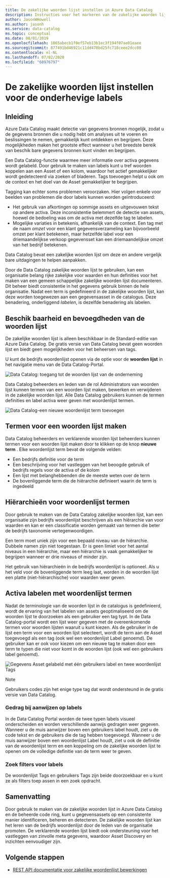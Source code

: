 ```yaml
---
title: De zakelijke woorden lijst instellen in Azure Data Catalog
description: Instructies voor het markeren van de zakelijke woorden lijst in Azure Data Catalog voor het definiëren en gebruiken van een algemene bedrijfs woordenlijst voor het labelen van geregistreerde gegevensassets.
author: JasonWHowell
ms.author: jasonh
ms.service: data-catalog
ms.topic: conceptual
ms.date: 08/01/2019
ms.openlocfilehash: 1065abecb1f0ef57eb13b1ec3f194f07ae01eaee
ms.sourcegitcommit: 877491bd46921c11dd478bd25fc718ceee2dcc08
ms.contentlocale: nl-NL
ms.lasthandoff: 07/02/2020
ms.locfileid: "68976797"
---
```

# <a name="set-up-the-business-glossary-for-governed-tagging"></a>De zakelijke woorden lijst instellen voor de onderhevige labels

## <a name="introduction"></a>Inleiding

Azure Data Catalog maakt detectie van gegevens bronnen mogelijk, zodat u de gegevens bronnen die u nodig hebt om analyses uit te voeren en beslissingen te nemen, gemakkelijk kunt ontdekken en begrijpen. Deze mogelijkheden maken het grootste effect wanneer u het breedste bereik van beschik bare gegevens bronnen kunt vinden en begrijpen.

Een Data Catalog-functie waarmee meer informatie over activa gegevens wordt gelabeld. Door gebruik te maken van labels kunt u tref woorden koppelen aan een Asset of een kolom, waardoor het actief gemakkelijker wordt gedetecteerd via zoeken of bladeren. Tags toevoegen helpt u ook om de context en het doel van de Asset gemakkelijker te begrijpen.

Tagging kan echter soms problemen veroorzaken. Hier volgen enkele voor beelden van problemen die door labels kunnen worden geïntroduceerd:

* Het gebruik van afkortingen op sommige assets en uitgevouwen tekst op andere activa. Deze inconsistentie belemmert de detectie van assets, hoewel de bedoeling was om de activa met dezelfde tag te labelen.
* Mogelijke variaties in betekenis, afhankelijk van de context. Een tag met de naam *omzet* voor een klant gegevensverzameling kan bijvoorbeeld omzet per klant betekenen, maar hetzelfde label voor een driemaandelijkse verkoop gegevensset kan een driemaandelijkse omzet van het bedrijf betekenen.  

Data Catalog bevat een zakelijke woorden lijst om deze en andere vergelijk bare uitdagingen te helpen aanpakken.

Door de Data Catalog zakelijke woorden lijst te gebruiken, kan een organisatie belang rijke zakelijke voor waarden en hun definities voor het maken van een gemeen schappelijke zakelijke woorden lijst documenteren. Dit beheer biedt consistentie in het gegevens gebruik binnen de hele organisatie. Nadat een term is gedefinieerd in de zakelijke woorden lijst, kan deze worden toegewezen aan een gegevensasset in de catalogus. Deze benadering, onderliggend *labelen*, is dezelfde benadering als labelen.

## <a name="glossary-availability-and-privileges"></a>Beschik baarheid en bevoegdheden van de woorden lijst

De zakelijke woorden lijst is alleen beschikbaar in de Standard-editie van Azure Data Catalog. De gratis versie van Data Catalog bevat geen woorden lijst en biedt geen mogelijkheden voor het beheersen van tags.

U kunt de bedrijfs woordenlijst openen via de optie voor de **woorden lijst** in het navigatie menu van de Data Catalog-Portal.  

![Data Catalog: toegang tot de woorden lijst van de onderneming](./media/data-catalog-how-to-business-glossary/01-portal-menu.png)

Data Catalog beheerders en leden van de rol Administrators van woorden lijst kunnen termen van een woorden lijst maken, bewerken en verwijderen in de zakelijke woorden lijst. Alle Data Catalog gebruikers kunnen de termen definities en label activa weer geven met woordenlijst termen.

![Data Catalog-een nieuwe woordenlijst term toevoegen](./media/data-catalog-how-to-business-glossary/02-new-term.png)

## <a name="creating-glossary-terms"></a>Termen voor een woorden lijst maken

Data Catalog beheerders en verklarende woorden lijst beheerders kunnen termen voor een woorden lijst maken door te klikken op de knop **nieuwe term** . Elke woordenlijst term bevat de volgende velden:

* Een bedrijfs definitie voor de term
* Een beschrijving voor het vastleggen van het beoogde gebruik of bedrijfs regels voor de activa of de kolom
* Een lijst met belanghebbenden die de meeste weten over de term
* De bovenliggende term die de hiërarchie definieert waarin de term is ingedeeld

## <a name="glossary-term-hierarchies"></a>Hiërarchieën voor woordenlijst termen

Door gebruik te maken van de Data Catalog zakelijke woorden lijst, kan een organisatie zijn bedrijfs woordenlijst beschrijven als een hiërarchie van voor waarden en kan er een classificatie worden gemaakt van termen die beter de bedrijfs taxonomie vertegenwoordigen.

Een term moet uniek zijn voor een bepaald niveau van de hiërarchie. Dubbele namen zijn niet toegestaan. Er is geen limiet voor het aantal niveaus in een hiërarchie, maar een hiërarchie is vaak gemakkelijker te begrijpen wanneer er drie niveaus of minder zijn.

Het gebruik van hiërarchieën in de bedrijfs woordenlijst is optioneel. Als u het veld voor de bovenliggende term leeg laat, worden in de woorden lijst een platte (niet-hiërarchische) voor waarden weer geven.  

## <a name="tagging-assets-with-glossary-terms"></a>Activa labelen met woordenlijst termen

Nadat de terminologie van de woorden lijst in de catalogus is gedefinieerd, wordt de ervaring van het labelen van assets geoptimaliseerd om de woorden lijst te doorzoeken als een gebruiker een tag typt. In de Data Catalog-portal wordt een lijst weer gegeven met de overeenkomende termen voor woorden lijsten waaruit u kunt kiezen. Als de gebruiker in de lijst een term voor een woorden lijst selecteert, wordt de term aan de Asset toegevoegd als een tag (ook wel een woordenlijst Label genoemd). De gebruiker kan er ook voor kiezen om een nieuwe tag te maken door een term te typen die niet voor komt in de woorden lijst (ook wel een gebruikers label genoemd).

![Gegevens Asset gelabeld met één gebruikers label en twee woordenlijst Tags](./media/data-catalog-how-to-business-glossary/03-tagged-asset.png)

> [!NOTE]
> Gebruikers codes zijn het enige type tag dat wordt ondersteund in de gratis versie van Data Catalog.

### <a name="hover-behavior-on-tags"></a>Gedrag bij aanwijzen op labels

In de Data Catalog Portal worden de twee typen labels visueel onderscheiden en worden verschillende aanwijs gedragen weer gegeven. Wanneer u de muis aanwijzer boven een gebruikers label houdt, ziet u de code tekst en de gebruikers die de tag hebben toegevoegd. Wanneer u de muis aanwijzer boven een woordenlijst Label houdt, ziet u ook de definitie van de woordenlijst term en een koppeling om de zakelijke woorden lijst te openen om de volledige definitie van de term weer te geven.

### <a name="search-filters-for-tags"></a>Zoek filters voor labels

De woordenlijst Tags en gebruikers Tags zijn beide doorzoekbaar en u kunt ze als filters toep assen in een zoek opdracht.

## <a name="summary"></a>Samenvatting

Door gebruik te maken van de zakelijke woorden lijst in Azure Data Catalog en de beheerde code ring, kunt u gegevensassets op een consistente manier identificeren, beheren en detecteren. De zakelijke woorden lijst kan het leren van de bedrijfs woordenlijst door de leden van de organisatie promoten. De verklarende woorden lijst biedt ook ondersteuning voor het vastleggen van zinvolle meta gegevens, waardoor Asset Discovery en inzichten eenvoudiger zijn.

## <a name="next-steps"></a>Volgende stappen

* [REST API documentatie voor zakelijke woordenlijst bewerkingen](/rest/api/datacatalog/data-catalog-glossary)
